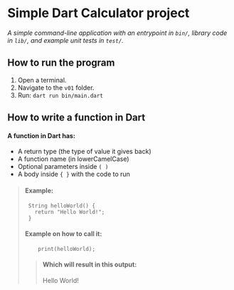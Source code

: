 # Simple Dart Calculator project

*A simple command-line application with an entrypoint in `bin/`, library code in `lib/`, and example unit tests in `test/`.*

## How to run the program
1. Open a terminal.
2. Navigate to the `v01` folder.
3. Run:
   `dart run bin/main.dart`


## How to write a function in Dart

#### A function in Dart has:
- A return type (the type of value it gives back)
- A function name (in lowerCamelCase)
- Optional parameters inside `( )`
- A body inside `{ }` with the code to run


> #### Example:
>
>      String helloWorld() {
>        return "Hello World!";
>      }
>
> #### Example on how to call it:  
>         print(helloWorld);
>
>> #### Which will result in this output:  
>> Hello World!